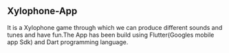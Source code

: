 ## Xylophone-App
It is a Xylophone game through which we can produce different sounds and tunes and have fun.The App has been build using Flutter(Googles mobile app Sdk) and Dart programming language. 
